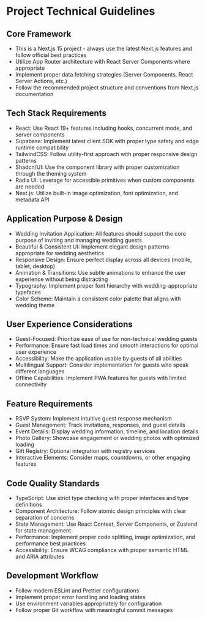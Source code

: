 # Project Technical Guidelines

## Core Framework
- This is a Next.js 15 project - always use the latest Next.js features and follow official best practices
- Utilize App Router architecture with React Server Components where appropriate
- Implement proper data fetching strategies (Server Components, React Server Actions, etc.)
- Follow the recommended project structure and conventions from Next.js documentation

## Tech Stack Requirements
- React: Use React 19+ features including hooks, concurrent mode, and server components
- Supabase: Implement latest client SDK with proper type safety and edge runtime compatibility
- TailwindCSS: Follow utility-first approach with proper responsive design patterns
- Shadcn/UI: Use the component library with proper customization through the theming system
- Radix UI: Leverage for accessible primitives when custom components are needed
- Next.js: Utilize built-in image optimization, font optimization, and metadata API

## Application Purpose & Design
- Wedding Invitation Application: All features should support the core purpose of inviting and managing wedding guests
- Beautiful & Consistent UI: Implement elegant design patterns appropriate for wedding aesthetics
- Responsive Design: Ensure perfect display across all devices (mobile, tablet, desktop)
- Animation & Transitions: Use subtle animations to enhance the user experience without being distracting
- Typography: Implement proper font hierarchy with wedding-appropriate typefaces
- Color Scheme: Maintain a consistent color palette that aligns with wedding theme

## User Experience Considerations
- Guest-Focused: Prioritize ease of use for non-technical wedding guests
- Performance: Ensure fast load times and smooth interactions for optimal user experience
- Accessibility: Make the application usable by guests of all abilities
- Multilingual Support: Consider implementation for guests who speak different languages
- Offline Capabilities: Implement PWA features for guests with limited connectivity

## Feature Requirements
- RSVP System: Implement intuitive guest response mechanism
- Guest Management: Track invitations, responses, and guest details
- Event Details: Display wedding information, timeline, and location details
- Photo Gallery: Showcase engagement or wedding photos with optimized loading
- Gift Registry: Optional integration with registry services
- Interactive Elements: Consider maps, countdowns, or other engaging features

## Code Quality Standards
- TypeScript: Use strict type checking with proper interfaces and type definitions
- Component Architecture: Follow atomic design principles with clear separation of concerns
- State Management: Use React Context, Server Components, or Zustand for state management
- Performance: Implement proper code splitting, image optimization, and performance best practices
- Accessibility: Ensure WCAG compliance with proper semantic HTML and ARIA attributes

## Development Workflow
- Follow modern ESLint and Prettier configurations
- Implement proper error handling and loading states
- Use environment variables appropriately for configuration
- Follow proper Git workflow with meaningful commit messages